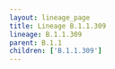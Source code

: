 ```yaml
---
layout: lineage_page
title: Lineage B.1.1.309
lineage: B.1.1.309
parent: B.1.1
children: ['B.1.1.309']
---
```


